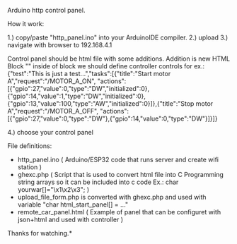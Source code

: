Arduino http control panel.

How it work:

1.) copy/paste "http_panel.ino" into your ArduinoIDE compiler.
2.) upload
3.) navigate with browser to 192.168.4.1

Control panel should be html file with some additions. Addition is new HTML Block "<arduino></arduino>" inside of block we should define controller controls for ex.:
<arduino>
{"test":"This is just a test...","tasks":[{"title":"Start motor A","request":"/MOTOR_A_ON", "actions":[{"gpio":27,"value":0,"type":"DW","initialized":0},{"gpio":14,"value":1,"type":"DW","initialized":0},{"gpio":13,"value":100,"type":"AW","initialized":0}]},{"title":"Stop motor A","request":"/MOTOR_A_OFF", "actions":[{"gpio":27,"value":0,"type":"DW"},{"gpio":14,"value":0,"type":"DW"}]}]}
</arduino>

4.) choose your control panel



File definitions:
 - http_panel.ino    ( Arduino/ESP32 code that runs server and create wifi station )
 - ghexc.php         ( Script that is used to convert html file into C Programming string arrays so it can be included into c code Ex.: char yourwar[]="\x1\x2\x3"; )
 - upload_file_form.php is converted with ghexc.php and used with variable "char html_start_panel[] = ..."
- remote_car_panel.html ( Example of panel that can be configuret with json+html and used with controller )


Thanks for watching.*

